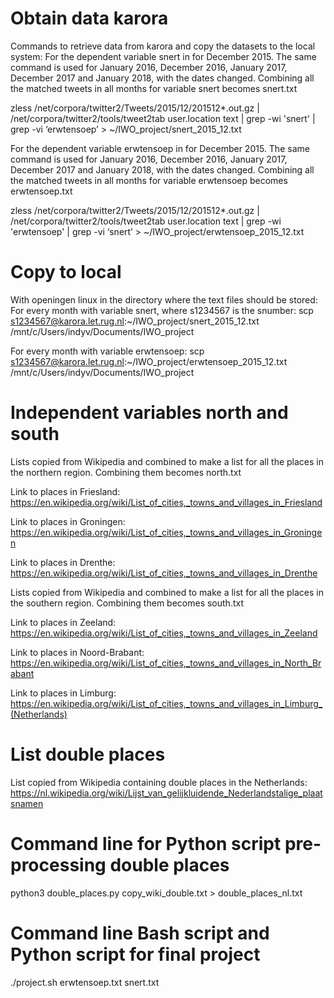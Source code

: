 # Obtain data karora
Commands to retrieve data from karora and copy the datasets to the local system:
For the dependent variable snert in for December 2015. The same command is used for January 2016, December 2016, January 2017, December 2017 and January 2018, with the dates changed. Combining all the matched tweets in all months for variable snert becomes snert.txt

zless /net/corpora/twitter2/Tweets/2015/12/201512*.out.gz | /net/corpora/twitter2/tools/tweet2tab user.location text | grep -wi 'snert'  | grep -vi ‘erwtensoep’ > ~/IWO_project/snert_2015_12.txt 

For the dependent variable erwtensoep in for December 2015. The same command is used for January 2016, December 2016, January 2017, December 2017 and January 2018, with the dates changed. Combining all the matched tweets in all months for variable erwtensoep becomes erwtensoep.txt

zless /net/corpora/twitter2/Tweets/2015/12/201512*.out.gz | /net/corpora/twitter2/tools/tweet2tab user.location text | grep -wi 'erwtensoep'  | grep -vi ‘snert’ > ~/IWO_project/erwtensoep_2015_12.txt 

# Copy to local
With openingen linux in the directory where the text files should be stored:
For every month with variable snert, where s1234567 is the snumber:
scp s1234567@karora.let.rug.nl:~/IWO_project/snert_2015_12.txt /mnt/c/Users/indyv/Documents/IWO_project

For every month with variable erwtensoep:
scp s1234567@karora.let.rug.nl:~/IWO_project/erwtensoep_2015_12.txt /mnt/c/Users/indyv/Documents/IWO_project

# Independent variables north and south
Lists copied from Wikipedia and combined to make a list for all the places in the northern region. Combining them becomes north.txt

Link to places in Friesland: https://en.wikipedia.org/wiki/List_of_cities,_towns_and_villages_in_Friesland

Link to places in Groningen: https://en.wikipedia.org/wiki/List_of_cities,_towns_and_villages_in_Groningen

Link to places in Drenthe: https://en.wikipedia.org/wiki/List_of_cities,_towns_and_villages_in_Drenthe 

Lists copied from Wikipedia and combined to make a list for all the places in the southern region. Combining them becomes south.txt

Link to places in Zeeland: https://en.wikipedia.org/wiki/List_of_cities,_towns_and_villages_in_Zeeland

Link to places in Noord-Brabant: https://en.wikipedia.org/wiki/List_of_cities,_towns_and_villages_in_North_Brabant

Link to places in Limburg: https://en.wikipedia.org/wiki/List_of_cities,_towns_and_villages_in_Limburg_(Netherlands)

# List double places
List copied from Wikipedia containing double places in the Netherlands:
https://nl.wikipedia.org/wiki/Lijst_van_gelijkluidende_Nederlandstalige_plaatsnamen

# Command line for Python script pre-processing double places
python3 double_places.py copy_wiki_double.txt > double_places_nl.txt

# Command line Bash script and Python script for final project
./project.sh erwtensoep.txt snert.txt
